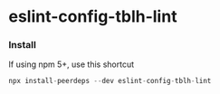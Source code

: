 # eslint-config-tblh-lint

### Install
If using npm 5+, use this shortcut
```js
npx install-peerdeps --dev eslint-config-tblh-lint
```
